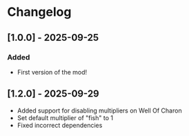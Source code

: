 # Changelog

## [1.0.0] - 2025-09-25

### Added

- First version of the mod!

## [1.2.0] - 2025-09-29


- Added support for disabling multipliers on Well Of Charon
- Set default multiplier of "fish" to 1
- Fixed incorrect dependencies